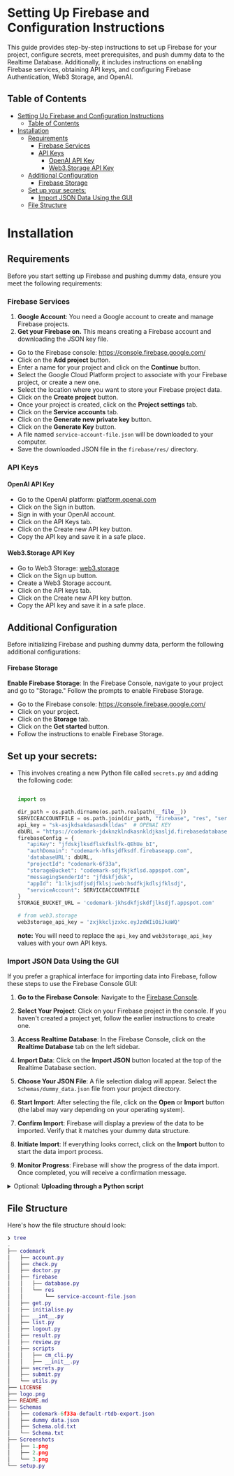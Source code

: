 # Setting Up Firebase and Configuration Instructions

This guide provides step-by-step instructions to set up Firebase for your project, configure secrets, meet prerequisites, and push dummy data to the Realtime Database. Additionally, it includes instructions on enabling Firebase services, obtaining API keys, and configuring Firebase Authentication, Web3 Storage, and OpenAI.

## Table of Contents

- [Setting Up Firebase and Configuration Instructions](#setting-up-firebase-and-configuration-instructions)
  - [Table of Contents](#table-of-contents)
- [Installation](#installation)
  - [Requirements](#requirements)
    - [Firebase Services](#firebase-services)
    - [API Keys](#api-keys)
      - [OpenAI API Key](#openai-api-key)
      - [Web3.Storage API Key](#web3storage-api-key)
  - [Additional Configuration](#additional-configuration)
      - [Firebase Storage](#firebase-storage)
  - [Set up your secrets:](#set-up-your-secrets)
    - [Import JSON Data Using the GUI](#import-json-data-using-the-gui)
  - [File Structure](#file-structure)

# Installation
## Requirements

Before you start setting up Firebase and pushing dummy data, ensure you meet the following requirements:

### Firebase Services

1. **Google Account**: You need a Google account to create and manage Firebase projects.
2. **Get your Firebase on.** This means creating a Firebase account and downloading the JSON key file.

- Go to the Firebase console: https://console.firebase.google.com/
- Click on the **Add project** button.
- Enter a name for your project and click on the **Continue** button.
- Select the Google Cloud Platform project to associate with your Firebase project, or create a new one.
- Select the location where you want to store your Firebase project data.
- Click on the **Create project** button.
- Once your project is created, click on the **Project settings** tab.
- Click on the **Service accounts** tab.
- Click on the **Generate new private key** button.
- Click on the **Generate Key** button.
- A file named `service-account-file.json` will be downloaded to your computer.
- Save the downloaded JSON file in the `firebase/res/` directory.

### API Keys

#### OpenAI API Key

- Go to the OpenAI platform: [platform.openai.com](https://platform.openai.com/)
- Click on the Sign in button.
- Sign in with your OpenAI account.
- Click on the API Keys tab.
- Click on the Create new API key button.
- Copy the API key and save it in a safe place.

#### Web3.Storage API Key

- Go to Web3 Storage: [web3.storage](https://web3.storage)
- Click on the Sign up button.
- Create a Web3 Storage account.
- Click on the API keys tab.
- Click on the Create new API key button.
- Copy the API key and save it in a safe place.

## Additional Configuration

Before initializing Firebase and pushing dummy data, perform the following additional configurations:

#### Firebase Storage

**Enable Firebase Storage**: In the Firebase Console, navigate to your project and go to "Storage." Follow the prompts to enable Firebase Storage.
- Go to the Firebase console: https://console.firebase.google.com/
- Click on your project.
- Click on the **Storage** tab.
- Click on the **Get started** button.
- Follow the instructions to enable Firebase Storage.

## Set up your secrets:
- This involves creating a new Python file called `secrets.py` and adding the following code:

   ```python

   import os

   dir_path = os.path.dirname(os.path.realpath(__file__))
   SERVICEACCOUNTFILE = os.path.join(dir_path, "firebase", "res", "service-account-file.json")
   api_key = "sk-asjkdsakdasasdklldas"  # OPENAI KEY
   dbURL = "https://codemark-jdxknzklndkasnkldjkasljd.firebasedatabase.app/"
   firebaseConfig = {
      "apiKey": "jfdskjlksdflskfkslfk-QEhUe_bI",
      "authDomain": "codemark-hfksjdfksdf.firebaseapp.com",
      'databaseURL': dbURL,
      "projectId": "codemark-6f33a",
      "storageBucket": "codemark-sdjfkjkflsd.appspot.com",
      "messagingSenderId": "jfdskfjdsk",
      "appId": "1:lkjsdfjsdjfklsj:web:hsdfkjkdlsjfklsdj",
      "serviceAccount": SERVICEACCOUNTFILE
   }
   STORAGE_BUCKET_URL = 'codemark-jkhsdkfjskdfjlksdjf.appspot.com'

   # from web3.storage
   web3storage_api_key = 'zxjkkcljzxkc.eyJzdWIiOiJkaWQ'

   ```
   <b>note:</b> You will need to replace the `api_key` and `web3storage_api_key` values with your own API keys.


### Import JSON Data Using the GUI

If you prefer a graphical interface for importing data into Firebase, follow these steps to use the Firebase Console GUI:

1. **Go to the Firebase Console**: Navigate to the [Firebase Console](https://console.firebase.google.com/).

2. **Select Your Project**: Click on your Firebase project in the console. If you haven't created a project yet, follow the earlier instructions to create one.

3. **Access Realtime Database**: In the Firebase Console, click on the **Realtime Database** tab on the left sidebar.

4. **Import Data**: Click on the **Import JSON** button located at the top of the Realtime Database section.

5. **Choose Your JSON File**: A file selection dialog will appear. Select the `Schemas/dummy_data.json` file from your project directory.

6. **Start Import**: After selecting the file, click on the **Open** or **Import** button (the label may vary depending on your operating system).

7. **Confirm Import**: Firebase will display a preview of the data to be imported. Verify that it matches your dummy data structure.

8. **Initiate Import**: If everything looks correct, click on the **Import** button to start the data import process.

9. **Monitor Progress**: Firebase will show the progress of the data import. Once completed, you will receive a confirmation message.



<details><summary>Optional: <b>Uploading through a Python script</b></summary>

**If you prefer to upload data using a Python script, follow these steps:** creating a new Python file called `push_dummy_data.py` and adding the following code:

   ```python

   ### Optional: Uploading Data Through a Python Script

   import firebase_admin
   from firebase_admin import credentials
   from firebase_admin import db
   import json

   # Initialize Firebase Admin SDK with your service account credentials
   cred = credentials.Certificate("firebase/res/service-account-file.json")
   firebase_admin.initialize_app(cred, {
       'databaseURL': 'https://your-firebase-project.firebaseio.com'
   })

   # Reference to the Firebase Realtime Database
   ref = db.reference("/")

   # Load the dummy data from the schema file
   with open("schemas/dummy_data.json", "r") as file:
       dummy_data = json.load(file)

   # Push the dummy data to the Firebase Realtime Database
   ref.update(dummy_data)

   print("Dummy data has been pushed to the Firebase Realtime Database.")

   ```
   
Run Script using

```python
   python upload_dummy_data.py
```

This code will push the dummy data in the `Schemas/users.json` file to the Firebase Realtime Database.


</details>

## File Structure

Here's how the file structure should look:

```lua
❯ tree                    
.
├── codemark
│   ├── account.py
│   ├── check.py
│   ├── doctor.py
│   ├── firebase
│   │   ├── database.py
│   │   └── res
│   │       └── service-account-file.json
│   ├── get.py
│   ├── initialise.py
│   ├── __int__.py
│   ├── list.py
│   ├── logout.py
│   ├── result.py
│   ├── review.py
│   ├── scripts
│   │   ├── cm_cli.py
│   │   ├── __init__.py
│   ├── secrets.py
│   ├── submit.py
│   └── utils.py
├── LICENSE
├── logo.png
├── README.md
├── Schemas
│   ├── codemark-6f33a-default-rtdb-export.json
│   ├── dummy data.json
│   ├── Schema.old.txt
│   └── Schema.txt
├── Screenshots
│   ├── 1.png
│   ├── 2.png
│   └── 3.png
└── setup.py

```